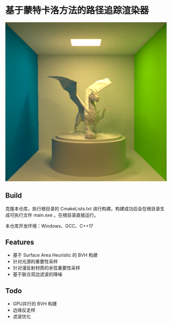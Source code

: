 # 基于蒙特卡洛方法的路径追踪渲染器

![](images/demo.png)

## Build

克隆本仓库，执行根目录的 CmakeLists.txt 进行构建。构建成功后会在根目录生成可执行文件 main.exe 。在根目录直接运行。

本仓库开发环境：Windows、GCC、C++17

## Features

- 基于 Surface Area Heuristic 的 BVH 构建
- 针对光源的重要性采样
- 针对漫反射材质的余弦重要性采样
- 基于联合双边滤波的降噪

## Todo

- GPU并行的 BVH 构建
- 边缘反走样
- 滤波优化